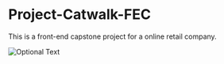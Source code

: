 # Project-Catwalk-FEC
This is a front-end capstone project for a online retail company.

![Optional Text](lighthouse.jpeg)
